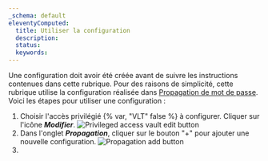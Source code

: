 ```yaml
---
_schema: default
eleventyComputed:
  title: Utiliser la configuration
  description:
  status:
  keywords:
---
```

Une configuration doit avoir été créée avant de suivre les instructions contenues dans cette rubrique. Pour des raisons de simplicité, cette rubrique utilise la configuration réalisée dans [Propagation de mot de passe](/pam/server/propagation-scripts/password-propagation/). Voici les étapes pour utiliser une configuration :

1. Choisir l'accès privilégié {% var, "VLT" false %} à configurer. Cliquer sur l'icône ***Modifier***. ![Privileged access vault edit button](https://cdnweb.devolutions.net/docs/DVLS4056_2024_2.png "Privileged access vault edit button")
2. Dans l'onglet ***Propagation***, cliquer sur le bouton "+" pour ajouter une nouvelle configuration.&nbsp;![Propagation add button](https://cdnweb.devolutions.net/docs/DVLS4057_2024_2.png "Propagation add button")
3. &nbsp;

&nbsp;
